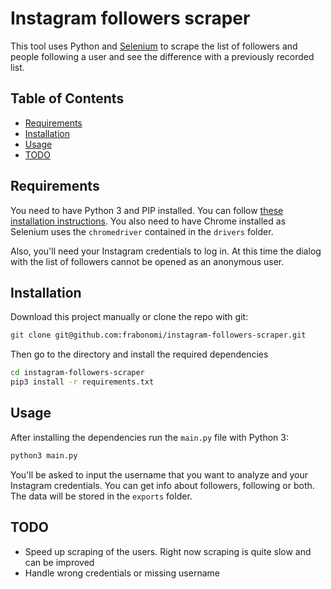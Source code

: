 # Instagram followers scraper

This tool uses Python and [Selenium](http://www.seleniumhq.org/) to scrape the list of followers and people following a user and see the difference with a previously recorded list.

## Table of Contents

- [Requirements](#requirements)
- [Installation](#installation)
- [Usage](#usage)
- [TODO](#todo)

## Requirements

You need to have Python 3 and PIP installed. You can follow [these installation instructions](http://python-guide-pt-br.readthedocs.io/en/latest/starting/install/osx/). You also need to have Chrome installed as Selenium uses the `chromedriver` contained in the `drivers` folder.

Also, you'll need your Instagram credentials to log in. At this time the dialog with the list of followers cannot be opened as an anonymous user.


## Installation

Download this project manually or clone the repo with git:

```bash
git clone git@github.com:frabonomi/instagram-followers-scraper.git
```

Then go to the directory and install the required dependencies

```bash
cd instagram-followers-scraper
pip3 install -r requirements.txt
```

## Usage

After installing the dependencies run the `main.py` file with Python 3:

```bash
python3 main.py
```

You'll be asked to input the username that you want to analyze and your Instagram credentials. You can get info about followers, following or both. The data will be stored in the `exports` folder. 

## TODO

- Speed up scraping of the users. Right now scraping is quite slow and can be improved
- Handle wrong credentials or missing username
